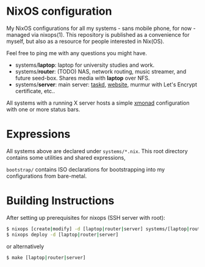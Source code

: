 NixOS configuration
===

My NixOS configurations for all my systems - sans mobile phone, for now - managed via nixops(1).
This repository is published as a convenience for myself, but also as a resource for people interested in Nix(OS).

Feel free to ping me with any questions you might have.

* systems/**laptop**: laptop for university studies and work.
* systems/**router**: (TODO) NAS, network routing, music streamer, and future seed-box. Shares media with **laptop** over NFS.
* systems/**server**: main server: [taskd](https://taskwarrior.org/), [website](https://tmplt.dev), murmur with Let's Encrypt certificate, etc..

All systems with a running X server hosts a simple [xmonad](https://xmonad.org/) configuration with one or more status bars.

Expressions
===

All systems above are declared under `systems/*.nix`.
This root directory contains some utilities and shared expressions,

`bootstrap/` contains ISO declarations for bootstrapping into my configurations from bare-metal.

Building Instructions
===

After setting up prerequisites for nixops (SSH server with root):

```sh
$ nixops [create|modify] -d [laptop|router|server] systems/[laptop|router|server].nix
$ nixops deploy -d [laptop|router|server]
```

or alternatively

```sh
$ make [laptop|router|server]
```
